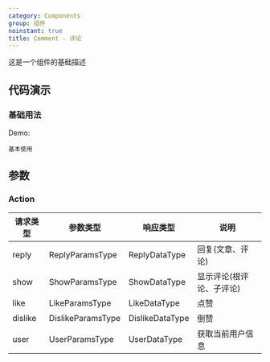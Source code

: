 ```yaml
---
category: Components
group: 组件
noinstant: true
title: Comment - 评论
---
```

这是一个组件的基础描述

## 代码演示

### 基础用法

Demo:

<code src="./demos/index.tsx"  background="#f0f2f5" transform="true" inline>基本使用</code>

## 参数

### Action

| 请求类型    | 参数类型              | 响应类型            | 说明            |
|---------|-------------------|-----------------|---------------|
| reply   | ReplyParamsType   | ReplyDataType   | 回复(文章、评论)     |
| show    | ShowParamsType    | ShowDataType    | 显示评论(根评论、子评论) |
| like    | LikeParamsType    | LikeDataType    | 点赞            |
| dislike | DislikeParamsType | DislikeDataType | 倒赞            |
| user    | UserParamsType    | UserDataType    | 获取当前用户信息      |
